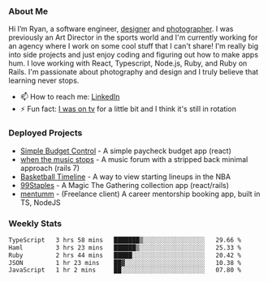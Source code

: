 ### About Me
Hi I’m Ryan, a software engineer, [designer](https://www.denvermullets.com/video) and [photographer](https://www.denvermullets.com/). I was previously an Art Director in the sports world and I'm currently working for an agency where I work on some cool stuff that I can't share! I'm really big into side projects and just enjoy coding and figuring out how to make apps hum. I love working with React, Typescript, Node.js, Ruby, and Ruby on Rails. I'm passionate about photography and design and I truly believe that learning never stops.

- 📫 How to reach me: [LinkedIn](https://www.linkedin.com/in/ryanvaznis)
- ⚡ Fun fact: [I was on tv](https://vimeo.com/381425882) for a little bit and I think it's still in rotation

### Deployed Projects
- [Simple Budget Control](https://simplebudgetcontrol.com/) - A simple paycheck budget app (react)
- [when the music stops](https://whenthemusicstops.net) - A music forum with a stripped back minimal approach (rails 7)
- [Basketball Timeline](https://basketball-timeline.com/?team=PHO&year=2023) - A way to view starting lineups in the NBA
- [99Staples](https://www.99staples.com/collections/denvermullets/9) - A Magic The Gathering collection app (react/rails)
- [mentumm](https://portal.mentumm.com/) - (Freelance client) A career mentorship booking app, built in TS, NodeJS

### Weekly Stats
<!--START_SECTION:waka-->

```txt
TypeScript   3 hrs 58 mins   ███████▒░░░░░░░░░░░░░░░░░   29.66 %
Haml         3 hrs 23 mins   ██████▒░░░░░░░░░░░░░░░░░░   25.33 %
Ruby         2 hrs 44 mins   █████░░░░░░░░░░░░░░░░░░░░   20.42 %
JSON         1 hr 23 mins    ██▓░░░░░░░░░░░░░░░░░░░░░░   10.38 %
JavaScript   1 hr 2 mins     ██░░░░░░░░░░░░░░░░░░░░░░░   07.80 %
```

<!--END_SECTION:waka-->
